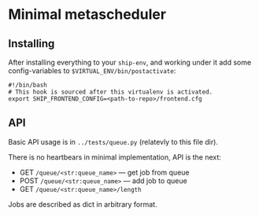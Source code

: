 Minimal metascheduler
===


Installing
---

After installing everything to your `ship-env`, and working under it add some config-variables to `$VIRTUAL_ENV/bin/postactivate`:

```
#!/bin/bash
# This hook is sourced after this virtualenv is activated.
export SHIP_FRONTEND_CONFIG=<path-to-repo>/frontend.cfg
```


API
---

Basic API usage is in `../tests/queue.py` (relatevly to this file dir).

There is no heartbears in minimal implementation, API is the next:


* GET `/queue/<str:queue_name>` — get job from queue
* POST `/queue/<str:queue_name>` — add job to queue
* GET `/queue/<str:queue_name>/length`

Jobs are described as dict in arbitrary format.
